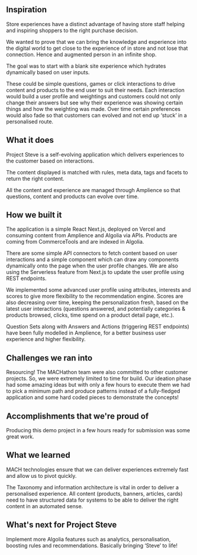 ## Inspiration
Store experiences have a distinct advantage of having store staff helping and inspiring shoppers to the right purchase decision.

We wanted to prove that we can bring the knowledge and experience into the digital world to get close to the experience of in store and not lose that connection. Hence and augmented person in an infinite shop.

The goal was to start with a blank site experience which hydrates dynamically based on user inputs. 

These could be simple questions, games or click interactions to drive content and products to the end user to suit their needs. Each interaction would build a user profile and weightings and customers could not only change their answers but see why their experience was showing certain things and how the weighting was made. Over time certain preferences would also fade so that customers can evolved and not end up ‘stuck’ in a personalised route.

## What it does
Project Steve is a self-evolving application which delivers experiences to the customer based on interactions.

The content displayed is matched with rules, meta data, tags and facets to return the right content.

All the content and experience are managed through Amplience so that questions, content and products can evolve over time.

## How we built it
The application is a simple React Next.js, deployed on Vercel and consuming content from Amplience and Algolia via APIs. Products are coming from CommerceTools and are indexed in Algolia.

There are some simple API connectors to fetch content based on user interactions and a simple component which can draw any components dynamically onto the page when the user profile changes. We are also using the Serverless feature from Next.js to update the user profile using REST endpoints.

We implemented some advanced user profile using attributes, interests and scores to give more flexibility to the recommendation engine. Scores are also decreasing over time, keeping the personalization fresh, based on the latest user interactions (questions answered, and potentially categories & products browsed, clicks, time spend on a product detail page, etc.).

Question Sets along with Answers and Actions (triggering REST endpoints) have been fully modelled in Amplience, for a better business user experience and higher flexibility.

## Challenges we ran into
Resourcing! The MACHathon team were also committed to other customer projects. So, we were extremely limited to time for build. Our ideation phase had some amazing ideas but with only a few hours to execute them we had to pick a minimum path and produce patterns instead of a fully-fledged application and some hard coded pieces to demonstrate the concepts!

## Accomplishments that we're proud of
Producing this demo project in a few hours ready for submission was some great work. 

## What we learned
MACH technologies ensure that we can deliver experiences extremely fast and allow us to pivot quickly.

The Taxonomy and information architecture is vital in order to deliver a personalised experience. All content (products, banners, articles, cards) need to have structured data for systems to be able to deliver the right content in an automated sense.

## What's next for Project Steve
Implement more Algolia features such as analytics, personalisation, boosting rules and recommendations. Basically bringing ‘Steve’ to life!